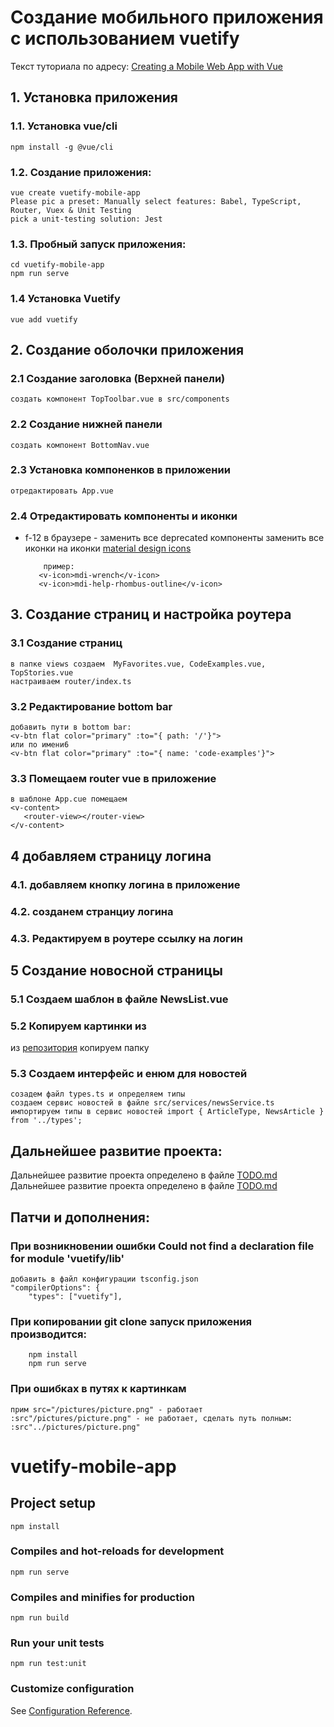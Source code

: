# Создание мобильного приложения с использованием vuetify
Текст туториала по адресу: [Creating a Mobile Web App with Vue](https://medium.com/@JonUK/creating-a-mobile-web-app-with-vue-vuetify-typescript-dc69bed4cd2d)
## 1. Установка приложения
###    1.1. Установка vue/cli
    npm install -g @vue/cli
### 1.2. Создание приложения:
    vue create vuetify-mobile-app
    Please pic a preset: Manually select features: Babel, TypeScript, Router, Vuex & Unit Testing
    pick a unit-testing solution: Jest
    
### 1.3. Пробный запуск приложения:
    cd vuetify-mobile-app
    npm run serve
    
### 1.4 Установка Vuetify
    vue add vuetify
    
## 2. Создание оболочки приложения
### 2.1 Создание заголовка (Верхней панели)
    создать компонент TopToolbar.vue в src/components   
### 2.2 Создание нижней панели
    создать компонент BottomNav.vue
### 2.3 Установка компоненков в приложении
    отредактировать App.vue
### 2.4 Отредактировать компоненты и иконки
   - f-12 в браузере - заменить все deprecated компоненты
   заменить все иконки на иконки [material design icons](https://cdn.materialdesignicons.com/4.7.95/)
   
             пример:
            <v-icon>mdi-wrench</v-icon>
            <v-icon>mdi-help-rhombus-outline</v-icon>
     
## 3. Создание страниц и настройка роутера
### 3.1 Создание страниц
    в папке views создаем  MyFavorites.vue, CodeExamples.vue, TopStories.vue
    настраиваем router/index.ts
### 3.2 Редактирование bottom bar 
    добавить пути в bottom bar:
    <v-btn flat color="primary" :to="{ path: '/'}">
    или по имени6
    <v-btn flat color="primary" :to="{ name: 'code-examples'}">
### 3.3 Помещаем router vue в приложение
    в шаблоне App.cue помещаем     
    <v-content>
       <router-view></router-view>
    </v-content>
## 4 добавляем страницу логина
###    4.1.  добавляем кнопку логина в приложение
###    4.2. созданем странциу логина
###    4.3. Редактируем в роутере ссылку на логин

## 5 Создание новосной страницы
### 5.1 Создаем шаблон в файле NewsList.vue
### 5.2 Копируем картинки из 
из [репозитория](https://github.com/JonUK/vuetify-mobile-app) копируем папку 
### 5.3 Создаем интерфейс и енюм для новостей
    созадем файл types.ts и определяем типы
    создаем сервис новостей в файле src/services/newsService.ts
    импортируем типы в сервис новостей import { ArticleType, NewsArticle } from '../types';

## Дальнейшее развитие проекта:
Дальнейшее развитие проекта определено в файле [TODO.md](../TODO.md) 
Дальнейшее развитие проекта определено в файле [TODO.md](TODO.md) 

## Патчи и дополнения:
### При возникновении ошибки Could not find a declaration file for module 'vuetify/lib'
    добавить в файл конфигурации tsconfig.json 
    "compilerOptions": {
        "types": ["vuetify"],
### При копировании git clone запуск приложения производится:
        npm install
        npm run serve
        
### При ошибках в путях к картинкам
    прим src="/pictures/picture.png" - работает
    :src"/pictures/picture.png" - не работает, сделать путь полным:
    :src"../pictures/picture.png"        
        
       
# vuetify-mobile-app

## Project setup
```
npm install
```

### Compiles and hot-reloads for development
```
npm run serve
```

### Compiles and minifies for production
```
npm run build
```

### Run your unit tests
```
npm run test:unit
```

### Customize configuration
See [Configuration Reference](https://cli.vuejs.org/config/).
